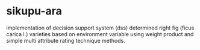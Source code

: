 # sikupu-ara
implementation of decision support system (dss) determined right fig (ficus carica l.) varieties based on environment variable using weight product and simple multi attribute rating technique methods.
